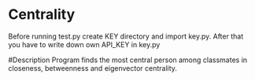 # Centrality
Before running test.py create KEY directory and import key.py. After that you have to write down own API_KEY in key.py

#Description
Program finds the most central person among classmates in closeness, betweenness and eigenvector centrality.
